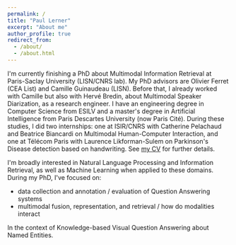 ```yaml
---
permalink: /
title: "Paul Lerner"
excerpt: "About me"
author_profile: true
redirect_from: 
  - /about/
  - /about.html
---
```


I'm currently finishing a PhD about Multimodal Information Retrieval at Paris-Saclay University (LISN/CNRS lab). 
My PhD advisors are Olivier Ferret (CEA List) and Camille Guinaudeau (LISN). 
Before that, I already worked with Camille but also with Hervé Bredin, about Multimodal Speaker Diarization, as a research engineer.
I have an engineering degree in Computer Science from ESILV and a master's degree
in Artificial Intelligence from Paris Descartes University (now Paris Cité).
During these studies, I did two internships: 
one at ISIR/CNRS with Catherine Pelachaud and Beatrice Biancardi on Multimodal Human-Computer Interaction,
and one at Télécom Paris with Laurence Likforman-Sulem on Parkinson's Disease detection based on handwriting. 
See [my CV](/files/CV.pdf) for further details.

I'm broadly interested in Natural Language Processing and Information Retrieval, as well as Machine Learning when applied to these domains.
During my PhD, I've focused on:
- data collection and annotation / evaluation of Question Answering systems
- multimodal fusion, representation, and retrieval / how do modalities interact

In the context of Knowledge-based Visual Question Answering about Named Entities.